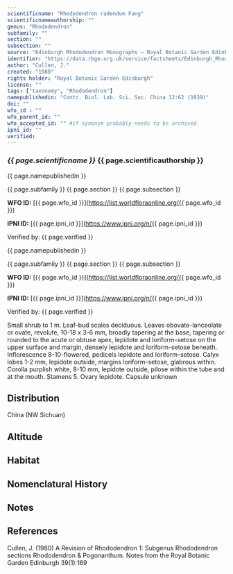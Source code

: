 ```yaml
---
scientificname: "Rhododendron radendum Fang"
scientificnameauthorship: ""
genus: "Rhododendron"
subfamily: ""
section: ""
subsection: ""
source: "Edinburgh Rhododendron Monographs – Royal Botanic Garden Edinburgh"
identifier: "https://data.rbge.org.uk/service/factsheets/Edinburgh_Rhododendron_Monographs.xhtml"
author: "Cullen, J."
created: "1980"
rights holder: "Royal Botanic Garden Edinburgh"
license: ""
tags: ["taxonomy", "Rhododendron"]
namepublishedin: "Contr. Biol. Lab. Sci. Soc. China 12:62 (1939)"
doi: ""
wfo_id : ""
wfo_parent_id: ""
wfo_accepted_id: "" #if synonym probably needs to be archived.                      
ipni_id: ""
verified:
---
```

### _{{ page.scientificname }}_ {{ page.scientificauthorship }}
 {{ page.namepublishedin }}

{{ page.subfamily }} {{ page.section }} {{ page.subsection }}

**WFO ID:** [{{ page.wfo_id }}](https://list.worldfloraonline.org/{{ page.wfo_id }})

**IPNI ID:** [{{ page.ipni_id }}](https://www.ipni.org/n/{{ page.ipni_id }})

Verified by: {{ page.verified }}

 {{ page.namepublishedin }}

{{ page.subfamily }} {{ page.section }} {{ page.subsection }}

**WFO ID:** [{{ page.wfo_id }}](https://list.worldfloraonline.org/{{ page.wfo_id }})

**IPNI ID:** [{{ page.ipni_id }}](https://www.ipni.org/n/{{ page.ipni_id }})

Verified by: {{ page.verified }}



Small shrub to 1 m. Leaf-bud scales deciduous. Leaves obovate-lanceolate or ovate, revolute, 10-18 x 3-6 mm, broadly tapering at the base, tapering or rounded to the acute or obtuse apex, lepidote and loriform-setose on the upper surface and margin, densely lepidote and loriform-setose beneath. Inflorescence 8-10-flowered, pedicels lepidote and loriform-setose. Calyx lobes 1-2 mm, lepidote outside, margins loriform-setose, glabrous within. Corolla purplish white, 8-10 mm, lepidote outside, pilose within the tube and at the mouth. Stamens 5. Ovary lepidote. Capsule unknown

## Distribution
China (NW Sichuan)

## Altitude


## Habitat


## Nomenclatural History

                       
## Notes


## References

Cullen, J. (1980) A Revision of Rhododendron 1: Subgenus Rhododendron sections Rhododendron & Pogonanthum. Notes from the Royal Botanic Garden Edinburgh 39(1):169
